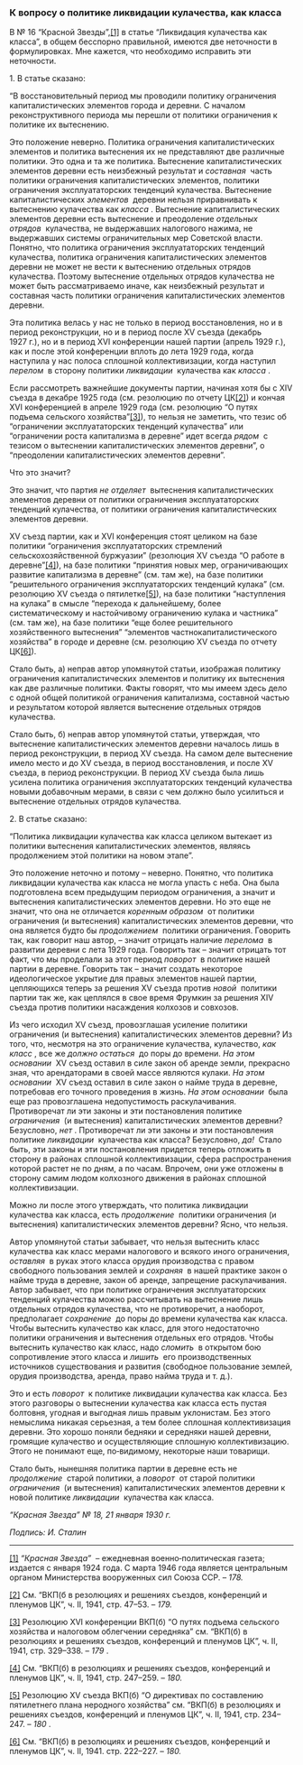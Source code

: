 ### К вопросу о политике ликвидации кулачества, как класса

В № 16 “Красной Звезды”,[[1]](#_ftn1) в статье “Ликвидация кулачества как класса”, в общем бесспорно правильной, имеются две неточности в формулировках. Мне кажется, что необходимо исправить эти неточности.

1. В статье сказано:

“В восстановительный период мы проводили политику ограничения капиталистических элементов города и деревни. С началом реконструктивного периода мы перешли от политики ограничения к политике их вытеснению.

Это положение неверно. Политика ограничения капиталистических элементов и политика вытеснения их не представляют две различные политики. Это одна и та же политика. Вытеснение капиталистических элементов деревни есть неизбежный результат и _составная_  часть политики ограничения капиталистических элементов, политики ограничения эксплуататорских тенденций кулачества. Вытеснение капиталистических _элементов_  деревни нельзя приравнивать к вытеснению кулачества как _класса_ . Вытеснение капиталистических элементов деревни есть вытеснение и преодоление _отдельных отрядов_  кулачества, не выдержавших налогового нажима, не выдержавших системы ограничительных мер Советской власти. Понятно, что политика ограничения эксплуататорских тенденций кулачества, политика ограничения капиталистических элементов деревни не может не вести к вытеснению отдельных отрядов кулачества. Поэтому вытеснение отдельных отрядов кулачества не может быть рассматриваемо иначе, как неизбежный результат и составная часть политики ограничения капиталистических элементов деревни.

Эта политика велась у нас не только в период восстановления, но и в период реконструкции, но и в период после XV съезда (декабрь 1927 г.), но и в период XVI конференции нашей партии (апрель 1929 г.), как и после этой конференции вплоть до лета 1929 года, когда наступила у нас полоса сплошной коллективизации, когда наступил _перелом_  в сторону политики _ликвидации_  кулачества как _класса_ .

Если рассмотреть важнейшие документы партии, начиная хотя бы с XIV съезда в декабре 1925 года (см. резолюцию по отчету ЦК[[2]](#_ftn2)) и кончая XVI конференцией в апреле 1929 года (см. резолюцию “О путях подъема сельского хозяйства”[[3]](#_ftn3)), то нельзя не заметить, что тезис об “ограничении эксплуататорских тенденций кулачества” или “ограничении роста капитализма в деревне” идет всегда _рядом_  с тезисом о вытеснении капиталистических элементов деревни”, о “преодолении капиталистических элементов деревни”.

Что это значит?

Это значит, что партия _не отделяет_  вытеснения капиталистических элементов деревни от политики ограничения эксплуататорских тенденций кулачества, от политики ограничения капиталистических элементов деревни.

XV съезд партии, как и XVI конференция стоят целиком на базе политики “ограничения эксплуататорских стремлений сельскохозяйственной буржуазии” (резолюция XV съезда “О работе в деревне”[[4]](#_ftn4)), на базе политики “принятия новых мер, ограничивающих развитие капитализма в деревне” (см. там же), на базе политики “решительного ограничения эксплуататорских тенденций кулака” (см. резолюцию XV съезда о пятилетке[[5]](#_ftn5)), на базе политики “наступления на кулака” в смысле “перехода к дальнейшему, более систематическому и настойчивому ограничению кулака и частника” (см. там же), на базе политики “еще более решительного хозяйственного вытеснения” “элементов частнокапиталистического хозяйства” в городе и деревне (см. резолюцию XV съезда по отчету ЦК[[6]](#_ftn6)).

Стало быть, а) неправ автор упомянутой статьи, изображая политику ограничения капиталистических элементов и политику их вытеснения как две различные политики. Факты говорят, что мы имеем здесь дело с одной общей политикой ограничения капитализма, составной частью и результатом которой является вытеснение отдельных отрядов кулачества.

Стало быть, б) неправ автор упомянутой статьи, утверждая, что вытеснение капиталистических элементов деревни началось лишь в период реконструкции, в период XV съезда. На самом деле вытеснение имело место и до XV съезда, в период восстановления, и после XV съезда, в период реконструкции. В период XV съезда была лишь усилена политика ограничения эксплуататорских тенденций кулачества новыми добавочным мерами, в связи с чем должно было усилиться и вытеснение отдельных отрядов кулачества.

2. В статье сказано:

“Политика ликвидации кулачества как класса целиком вытекает из политики вытеснения капиталистических элементов, являясь продолжением этой политики на новом этапе”.

Это положение неточно и потому – неверно. Понятно, что политика ликвидации кулачества как класса не могла упасть с неба. Она была подготовлена всем предыдущим периодом ограничения, а значит и вытеснения капиталистических элементов деревни. Но это еще не значит, что она не отличается _коренным образом_  от политики ограничения (и вытеснения) капиталистических элементов деревни, что она является будто бы _продолжением_  политики ограничения. Говорить так, как говорит наш автор, – значит отрицать наличие _перелома_  в развитии деревни с лета 1929 года. Говорить так – значит отрицать тот факт, что мы проделали за этот период _поворот_  в политике нашей партии в деревне. Говорить так – значит создать некоторое идеологическое укрытие для правых элементов нашей партии, цепляющихся теперь за решения XV съезда против _новой_  политики партии так же, как цеплялся в свое время Фрумкин за решения XIV съезда против политики насаждения колхозов и совхозов.

Из чего исходил XV съезд, провозглашая усиление политики ограничения (и вытеснения) капиталистических элементов деревни? Из того, что, несмотря на это ограничение кулачества, кулачество, _как класс_ , все же _должно остаться_  до поры до времени. _На этом основании_  XV съезд оставил в силе закон об аренде земли, прекрасно зная, что арендаторами в своей массе являются кулаки. _На этом основании_  XV съезд оставил в силе закон о найме труда в деревне, потребовав его точного проведения в жизнь. _На этом основании_  была еще раз провозглашена недопустимость раскулачивания. Противоречат ли эти законы и эти постановления политике _ограничения_  (и вытеснения) капиталистических элементов деревни? Безусловно, _нет_ . Противоречат ли эти законы и эти постановления политике _ликвидации_  кулачества как класса? Безусловно, _да!_  Стало быть, эти законы и эти постановления придется теперь отложить в сторону в районах сплошной коллективизации, сфера распространения которой растет не по дням, а по часам. Впрочем, они уже отложены в сторону самим людом колхозного движения в районах сплошной коллективизации.

Можно ли после этого утверждать, что политика ликвидации кулачества как класса, есть _продолжение_  политики ограничения (и вытеснения) капиталистических элементов деревни? Ясно, что нельзя.

Автор упомянутой статьи забывает, что нельзя вытеснить класс кулачества как класс мерами налогового и всякого иного ограничения, _оставляя_  в руках этого класса орудия производства с правом свободного пользования землей и _сохраняя_  в нашей практике закон о найме труда в деревне, закон об аренде, запрещение раскулачивания. Автор забывает, что при политике ограничения эксплуататорских тенденций кулачества можно рассчитывать на вытеснение лишь отдельных отрядов кулачества, что не противоречит, а наоборот, предполагает _сохранение_  до поры до времени кулачества как класса. Чтобы вытеснить кулачество как класс, для этого недостаточно политики ограничения и вытеснения отдельных его отрядов. Чтобы вытеснить кулачество как класс, надо _сломить_  в открытом бою сопротивление этого класса и _лишить_  его производственных источников существования и развития (свободное пользование землей, орудия производства, аренда, право найма труда и т. д.).

Это и есть _поворот_  к политике ликвидации кулачества как класса. Без этого разговоры о вытеснении кулачества как класса есть пустая болтовня, угодная и выгодная лишь правым уклонистам. Без этого немыслима никакая серьезная, а тем более сплошная коллективизация деревни. Это хорошо поняли бедняки и середняки нашей деревни, громящие кулачество и осуществляющие сплошную коллективизацию. Этого не понимают еще, по‑видимому, некоторые наши товарищи.

Стало быть, нынешняя политика партии в деревне есть не _продолжение_  старой политики, а _поворот_  от старой политики _ограничения_  (и вытеснения) капиталистических элементов деревни к новой политике _ликвидации_  кулачества как класса.

_“Красная Звезда” № 18, 21 января 1930 г._

_Подпись: И. Сталин_

  

---

[[1]](#_ftnref1) _“Красная Звезда”_  – ежедневная военно‑политическая газета; издается с января 1924 года. С марта 1946 года является центральным органом Министерства вооруженных сил Союза ССР. – _178._

[[2]](#_ftnref2) См. “ВКП(б в резолюциях и решениях съездов, конференций и пленумов ЦК”, ч. II, 1941, стр. 47–53. – _179._

[[3]](#_ftnref3) Резолюцию XVI конференции ВКП(б) “О путях подъема сельского хозяйства и налоговом облегчении середняка” см. “ВКП(б) в резолюциях и решениях съездов, конференций и пленумов ЦК”, ч. II, 1941, стр. 329–338. – _179_ .

[[4]](#_ftnref4) См. “ВКП(б) в резолюциях и решениях съездов, конференций и пленумов ЦК”, ч. II, 1941, стр. 247–259. – _180._

[[5]](#_ftnref5) Резолюцию XV съезда ВКП(б) “О директивах по составлению пятилетнего плана неродного хозяйства” см. “ВКП(б) в резолюциях и решениях съездов, конференций и пленумов ЦК”, ч. II, 1941, стр. 234–247. – _180_ .

[[6]](#_ftnref6) См. “ВКП(б) в резолюциях и решениях съездов, конференций и пленумов ЦК”, ч. II, 1941. стр. 222–227. – _180._